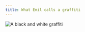 ```yaml
---
title: What Emil calls a graffiti
---
```

![A black and white graffiti](/img/emil-drawing/IMG_0636.jpg)